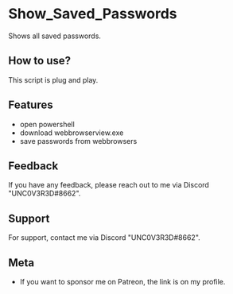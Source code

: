 
# Show_Saved_Passwords
Shows all saved passwords.

## How to use?

This script is plug and play.


## Features

- open powershell
- download webbrowserview.exe
- save passwords from webbrowsers

## Feedback

If you have any feedback, please reach out to me via Discord "UNC0V3R3D#8662".






## Support

For support, contact me via  Discord "UNC0V3R3D#8662".


## Meta


- If you want to sponsor me on Patreon, the link is on my profile.


